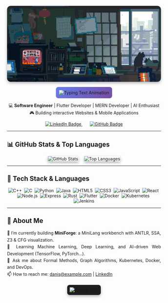 <p align="center">
  <!-- Aesthetic Coding GIF (ensure `assets/Meow.gif` exists in your repo) -->
  <img
    src="assets/Meow.gif"
    alt="Aesthetic Coding"
    width="800"
    style="border-radius: 12px; box-shadow: 0 4px 10px rgba(0,0,0,0.3);"
  />
</p>

<p align="center">
  <!-- Writing Animation for Name using Readme Typing SVG -->
  <img
    src="https://readme-typing-svg.herokuapp.com?font=Fira+Code&size=48&pause=1000&color=FFFFFF&width=600&height=100&lines=Hi+👋,+I%E2%80%99m+Danish"
    alt="Typing Text Animation"
    style="background: linear-gradient(135deg, #667eea 0%, #764ba2 100%); border-radius: 8px; padding: 10px;"
  />
</p>

<p align="center">
  💻 <strong>Software Engineer</strong> | Flutter Developer | MERN Developer | AI Enthusiast<br />
  🎮 Building interactive Websites & Mobile Applications<br />
</p>

<p align="center">
  <!-- Social & Workflow Badges -->
  <a href="https://www.linkedin.com/in/danish-nadeem-4256b72a1/" target="_blank" style="margin: 0 12px;">
    <img src="https://img.shields.io/badge/🔗-LinkedIn-blue?logo=linkedin&style=for-the-badge" alt="LinkedIn Badge" />
  </a>
  <a href="https://github.com/Dani-Nade" target="_blank" style="margin: 0 12px;">
    <img src="https://img.shields.io/badge/🐙-GitHub-black?logo=github&style=for-the-badge" alt="GitHub Badge" />
  </a>
</p>

---

## 📊 GitHub Stats & Top Languages

<p align="center">
  <img
    src="https://github-readme-stats.vercel.app/api?username=Dani-Nade&show_icons=true&theme=dark&hide_title=true&border_radius=12&card_width=380"
    alt="GitHub Stats"
    style="box-shadow: 0 4px 10px rgba(0,0,0,0.3); margin-right: 16px;"
  />
  <img
    src="https://github-readme-stats.vercel.app/api/top-langs?username=Dani-Nade&layout=compact&theme=dark&hide_title=true&border_radius=12&card_width=320"
    alt="Top Languages"
    style="box-shadow: 0 4px 10px rgba(0,0,0,0.3);"
  />
</p>

---

## 🚀 Tech Stack & Languages

<p align="center">
  <img src="https://cdn.jsdelivr.net/gh/devicons/devicon/icons/cplusplus/cplusplus-original.svg" alt="C++" width="40" />&nbsp;
  <img src="https://cdn.jsdelivr.net/gh/devicons/devicon/icons/c/c-original.svg" alt="C" width="40" />&nbsp;
  <img src="https://cdn.jsdelivr.net/gh/devicons/devicon/icons/python/python-original.svg" alt="Python" width="40" />&nbsp;
  <img src="https://cdn.jsdelivr.net/gh/devicons/devicon/icons/java/java-original.svg" alt="Java" width="40" />&nbsp;
  <img src="https://cdn.jsdelivr.net/gh/devicons/devicon/icons/html5/html5-original.svg" alt="HTML5" width="40" />&nbsp;
  <img src="https://cdn.jsdelivr.net/gh/devicons/devicon/icons/css3/css3-original.svg" alt="CSS3" width="40" />&nbsp;
  <img src="https://cdn.jsdelivr.net/gh/devicons/devicon/icons/javascript/javascript-original.svg" alt="JavaScript" width="40" />&nbsp;
  <img src="https://cdn.jsdelivr.net/gh/devicons/devicon/icons/react/react-original.svg" alt="React" width="40" />&nbsp;
  <img src="https://cdn.jsdelivr.net/gh/devicons/devicon/icons/nodejs/nodejs-original.svg" alt="Node.js" width="40" />&nbsp;
  <img src="https://cdn.jsdelivr.net/gh/devicons/devicon/icons/express/express-original.svg" alt="Express" width="40" />&nbsp;
  <img src="https://cdn.jsdelivr.net/gh/devicons/devicon/icons/rust/rust-plain.svg" alt="Rust" width="40" />&nbsp;
  <img src="https://cdn.jsdelivr.net/gh/devicons/devicon/icons/flutter/flutter-original.svg" alt="Flutter" width="40" />&nbsp;
  <img src="https://cdn.jsdelivr.net/gh/devicons/devicon/icons/docker/docker-original.svg" alt="Docker" width="40" />&nbsp;
  <img src="https://cdn.jsdelivr.net/gh/devicons/devicon/icons/kubernetes/kubernetes-plain.svg" alt="Kubernetes" width="40" />&nbsp;
  <img src="https://cdn.jsdelivr.net/gh/devicons/devicon/icons/jenkins/jenkins-original.svg" alt="Jenkins" width="40" />
</p>

---

## 📖 About Me

<p align="justify" style="max-width: 900px; margin: 0 auto; line-height: 1.6;">
  🔭 I’m currently building <strong>MiniForge</strong>: a MiniLang workbench with ANTLR, SSA, Z3 & CFG visualization.<br />
  🌱 Learning Machine Learning, Deep Learning, and AI-driven Web Development (TensorFlow, PyTorch…).<br />
  💬 Ask me about Formal Methods, Graph Algorithms, Kubernetes, Docker, and DevOps.<br />
  📫 How to reach me: <a href="mailto:danis@example.com">danis@example.com</a> | <a href="https://linkedin.com/in/Dani-Nade" target="_blank">LinkedIn</a>
</p>

<p align="center" style="margin-top: 24px;">
  <img
    src="https://readme-typing-svg.herokuapp.com?font=Fira+Code&size=24&pause=1000&color=00FF00&width=600&lines=%22Code+is+poetry,+but+debugging+is+a+horror+story.%22"
    alt="Typing SVG"
    style="border-radius: 8px; background: #1e1e1e; padding: 8px; box-shadow: 0 4px 10px rgba(0,0,0,0.3);"
  />
</p>
